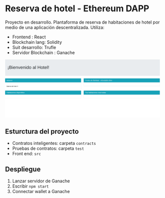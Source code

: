 # Reserva de hotel - Ethereum DAPP
Proyecto en desarrollo. Plantaforma de reserva de habitaciones de hotel por
medio de una aplicación descentralizada.
Utiliza:
* Frontend : React
* Blockchain lang: Solidity
* Suit desarrollo: Trufle
* Servidor Blockchain : Ganache

<img src="./img/hotel-dapp.png">

## Esturctura del proyecto
* Contratos inteligentes: carpeta `contracts`
* Pruebas de contratos: carpeta `test`
* Front end: `src`

## Despliegue
1. Lanzar servidor de Ganache
2. Escribir `npm start`
3. Connectar wallet a Ganache
